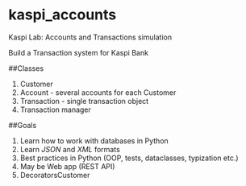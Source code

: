# kaspi_accounts
Kaspi Lab: Accounts and Transactions simulation

Build a Transaction system for Kaspi Bank

##Classes
1. Customer
2. Account - several accounts for each Customer
3. Transaction - single transaction object
4. Transaction manager

##Goals
1. Learn how to work with databases in Python
2. Learn *JSON* and *XML* formats
3. Best practices in Python (OOP, tests, dataclasses, typization etc.)
4. May be Web app (REST API)
5. DecoratorsCustomer